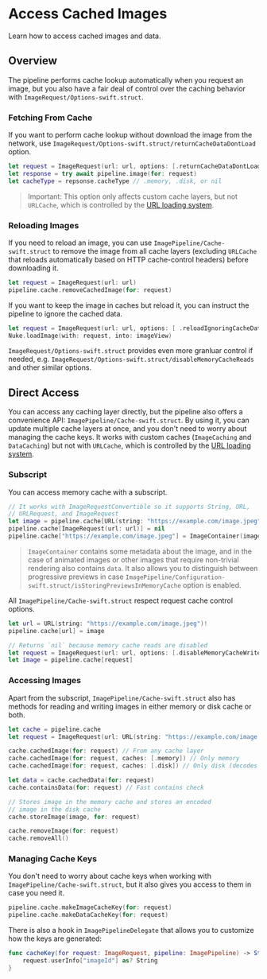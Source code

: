 # Access Cached Images

Learn how to access cached images and data.

## Overview

The pipeline performs cache lookup automatically when you request an image, but you also have a fair deal of control over the caching behavior with ``ImageRequest/Options-swift.struct``.

### Fetching From Cache

If you want to perform cache lookup without download the image from the network, use ``ImageRequest/Options-swift.struct/returnCacheDataDontLoad`` option.

```swift
let request = ImageRequest(url: url, options: [.returnCacheDataDontLoad])
let response = try await pipeline.image(for: request)
let cacheType = repsonse.cacheType // .memory, .disk, or nil
```

> Important: This option only affects custom cache layers, but not `URLCache`, which is controlled by the [URL loading system](https://developer.apple.com/documentation/foundation/url_loading_system).

### Reloading Images

If you need to reload an image, you can use ``ImagePipeline/Cache-swift.struct`` to remove the image from all cache layers (excluding `URLCache` that reloads automatically based on HTTP cache-control headers) before downloading it.

```swift
let request = ImageRequest(url: url)
pipeline.cache.removeCachedImage(for: request)
```

If you want to keep the image in caches but reload it, you can instruct the pipeline to ignore the cached data.

```swift
let request = ImageRequest(url: url, options: [ .reloadIgnoringCacheData])
Nuke.loadImage(with: request, into: imageView)
```

``ImageRequest/Options-swift.struct`` provides even more granluar control if needed, e.g. ``ImageRequest/Options-swift.struct/disableMemoryCacheReads`` and other similar options.

## Direct Access

You can access any caching layer directly, but the pipeline also offers a convenience API: ``ImagePipeline/Cache-swift.struct``. By using it, you can update multiple cache layers at once, and you don't need to worry about managing the cache keys. It works with custom caches (``ImageCaching`` and ``DataCaching``) but not with `URLCache`, which is controlled by the [URL loading system](https://developer.apple.com/documentation/foundation/url_loading_system).

### Subscript

You can access memory cache with a subscript.

```swift
// It works with ImageRequestConvertible so it supports String, URL,
// URLRequest, and ImageRequest
let image = pipeline.cache[URL(string: "https://example.com/image.jpeg")!]
pipeline.cache[ImageRequest(url: url)] = nil
pipeline.cache["https://example.com/image.jpeg"] = ImageContainer(image: image)
```

> ``ImageContainer`` contains some metadata about the image, and in the case of animated images or other images that require non-trivial rendering also contains `data`. It also allows you to distinguish between progressive previews in case ``ImagePipeline/Configuration-swift.struct/isStoringPreviewsInMemoryCache`` option is enabled.

All ``ImagePipeline/Cache-swift.struct`` respect request cache control options.

```swift
let url = URL(string: "https://example.com/image.jpeg")!
pipeline.cache[url] = image

// Returns `nil` because memory cache reads are disabled
let request = ImageRequest(url: url, options: [.disableMemoryCacheWrites])
let image = pipeline.cache[request]
```

### Accessing Images

Apart from the subscript, ``ImagePipeline/Cache-swift.struct`` also has methods for reading and writing images in either memory or disk cache or both.

```swift
let cache = pipeline.cache
let request = ImageRequest(url: URL(string: "https://example.com/image.jpeg")!)

cache.cachedImage(for: request) // From any cache layer
cache.cachedImage(for: request, caches: [.memory]) // Only memory
cache.cachedImage(for: request, caches: [.disk]) // Only disk (decodes data)

let data = cache.cachedData(for: request)
cache.containsData(for: request) // Fast contains check 

// Stores image in the memory cache and stores an encoded
// image in the disk cache
cache.storeImage(image, for: request)

cache.removeImage(for: request)
cache.removeAll()
```

### Managing Cache Keys

You don't need to worry about cache keys when working with ``ImagePipeline/Cache-swift.struct``, but it also gives you access to them in case you need it.

```swift
pipeline.cache.makeImageCacheKey(for: request)
pipeline.cache.makeDataCacheKey(for: request)
```

There is also a hook in ``ImagePipelineDelegate`` that allows you to customize how the keys are generated:

```swift
func cacheKey(for request: ImageRequest, pipeline: ImagePipeline) -> String? {
    request.userInfo["imageId"] as? String
}
```
